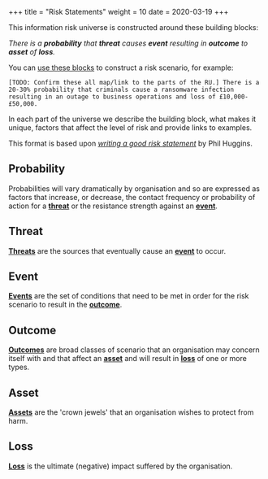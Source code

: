 +++
title = "Risk Statements"
weight = 10
date = 2020-03-19
+++

This information risk universe is constructed around these building blocks:

_There is a **probability** that **threat** causes **event** resulting in **outcome** to **asset** of **loss**._

You can [use these blocks](/summary/use-cases) to construct a risk scenario, for example:

 `[TODO: Confirm these all map/link to the parts of the RU.] There is a 20-30% probability that criminals cause a ransomware infection resulting in an outage to business operations and loss of £10,000-£50,000.`

In each part of the universe we describe the building block, what makes it unique, factors that affect the level of risk and provide links to examples.

This format is based upon _[writing a good risk statement](http://blog.blackswansecurity.com/2018/02/writing-a-good-risk-statement/)_ by Phil Huggins.


## Probability

Probabilities will vary dramatically by organisation and so are expressed as factors that increase, or decrease, the contact frequency or probability of action for a **[threat](/threat)** or the resistance strength against an **[event](/event)**.

## Threat

**[Threats](/threat)** are the sources that eventually cause an **[event](/event)** to occur.

## Event

**[Events](/event)** are the set of conditions that need to be met in order for the risk scenario to result in the **[outcome](/outcome)**.

## Outcome

**[Outcomes](/outcome)** are broad classes of scenario that an organisation may concern itself with and that affect an **[asset](/asset)** and will result in **[loss](/loss)** of one or more types.

## Asset

**[Assets](/asset)** are the 'crown jewels' that an organisation wishes to protect from harm.

## Loss

**[Loss](/loss)** is the ultimate (negative) impact suffered by the organisation.
